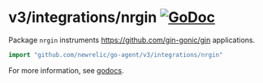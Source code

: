 # v3/integrations/nrgin [![GoDoc](https://godoc.org/github.com/newrelic/go-agent/v3/integrations/nrgin?status.svg)](https://godoc.org/github.com/newrelic/go-agent/v3/integrations/nrgin)

Package `nrgin` instruments https://github.com/gin-gonic/gin applications.

```go
import "github.com/newrelic/go-agent/v3/integrations/nrgin"
```

For more information, see
[godocs](https://godoc.org/github.com/newrelic/go-agent/v3/integrations/nrgin).
